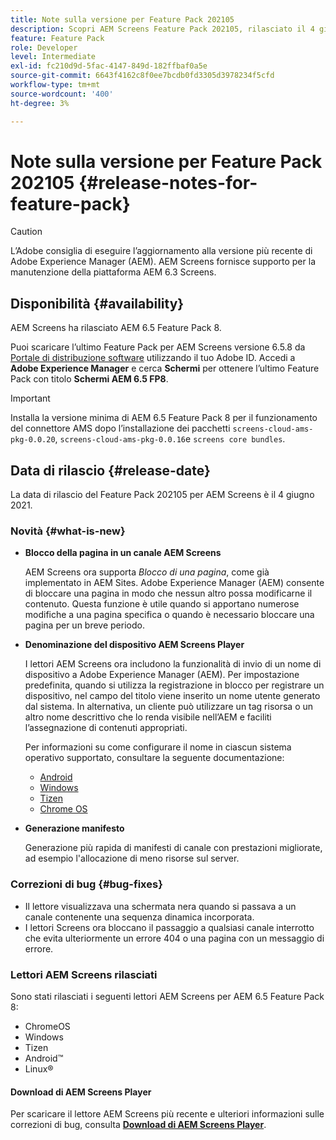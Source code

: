 ```yaml
---
title: Note sulla versione per Feature Pack 202105
description: Scopri AEM Screens Feature Pack 202105, rilasciato il 4 giugno 2021.
feature: Feature Pack
role: Developer
level: Intermediate
exl-id: fc210d9d-5fac-4147-849d-182ffbaf0a5e
source-git-commit: 6643f4162c8f0ee7bcdb0fd3305d3978234f5cfd
workflow-type: tm+mt
source-wordcount: '400'
ht-degree: 3%

---
```


# Note sulla versione per Feature Pack 202105 {#release-notes-for-feature-pack}

>[!CAUTION]
>L’Adobe consiglia di eseguire l’aggiornamento alla versione più recente di Adobe Experience Manager (AEM). AEM Screens fornisce supporto per la manutenzione della piattaforma AEM 6.3 Screens.

## Disponibilità {#availability}

AEM Screens ha rilasciato AEM 6.5 Feature Pack 8.

Puoi scaricare l’ultimo Feature Pack per AEM Screens versione 6.5.8 da [Portale di distribuzione software](https://experience.adobe.com/#/downloads/content/software-distribution/it/aem.html) utilizzando il tuo Adobe ID. Accedi a **Adobe Experience Manager** e cerca **Schermi** per ottenere l’ultimo Feature Pack con titolo **Schermi AEM 6.5 FP8**.

>[!IMPORTANT]
>Installa la versione minima di AEM 6.5 Feature Pack 8 per il funzionamento del connettore AMS dopo l’installazione dei pacchetti `screens-cloud-ams-pkg-0.0.20`, `screens-cloud-ams-pkg-0.0.16`e `screens core bundles`.

## Data di rilascio {#release-date}

La data di rilascio del Feature Pack 202105 per AEM Screens è il 4 giugno 2021.

### Novità {#what-is-new}

* **Blocco della pagina in un canale AEM Screens**

  AEM Screens ora supporta *Blocco di una pagina*, come già implementato in AEM Sites. Adobe Experience Manager (AEM) consente di bloccare una pagina in modo che nessun altro possa modificarne il contenuto. Questa funzione è utile quando si apportano numerose modifiche a una pagina specifica o quando è necessario bloccare una pagina per un breve periodo.

* **Denominazione del dispositivo AEM Screens Player**

  I lettori AEM Screens ora includono la funzionalità di invio di un nome di dispositivo a Adobe Experience Manager (AEM).
Per impostazione predefinita, quando si utilizza la registrazione in blocco per registrare un dispositivo, nel campo del titolo viene inserito un nome utente generato dal sistema. In alternativa, un cliente può utilizzare un tag risorsa o un altro nome descrittivo che lo renda visibile nell’AEM e faciliti l’assegnazione di contenuti appropriati.

  Per informazioni su come configurare il nome in ciascun sistema operativo supportato, consultare la seguente documentazione:

   * [Android](/help/user-guide/implementing-android-player.md#name-android)
   * [Windows](/help/user-guide/implementing-windows-player.md#name-windows)
   * [Tizen](/help/user-guide/tizen-player.md#name-tizen)
   * [Chrome OS](/help/user-guide/implementing-chrome-os-player.md#name-chrome)

* **Generazione manifesto**

  Generazione più rapida di manifesti di canale con prestazioni migliorate, ad esempio l&#39;allocazione di meno risorse sul server.

### Correzioni di bug {#bug-fixes}

* Il lettore visualizzava una schermata nera quando si passava a un canale contenente una sequenza dinamica incorporata.
* I lettori Screens ora bloccano il passaggio a qualsiasi canale interrotto che evita ulteriormente un errore 404 o una pagina con un messaggio di errore.

### Lettori AEM Screens rilasciati

Sono stati rilasciati i seguenti lettori AEM Screens per AEM 6.5 Feature Pack 8:

* ChromeOS
* Windows
* Tizen
* Android™
* Linux®

#### Download di AEM Screens Player

Per scaricare il lettore AEM Screens più recente e ulteriori informazioni sulle correzioni di bug, consulta **[Download di AEM Screens Player](https://download.macromedia.com/screens/index.html)**.
